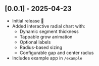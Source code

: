 ## [0.0.1] - 2025-04-23

- Initial release 🚀
- Added interactive radial chart with:
  - Dynamic segment thickness
  - Tappable grow animation
  - Optional labels
  - Radius-based sizing
  - Configurable gap and center radius
- Includes example app in `/example`
